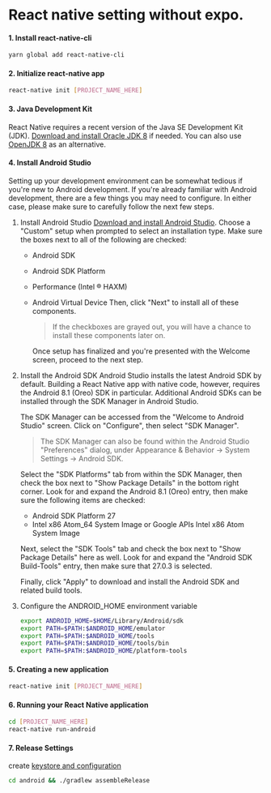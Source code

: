 # React native setting without expo.

#### 1. Install react-native-cli

```bash
yarn global add react-native-cli
```

#### 2. Initialize react-native app

```bash
react-native init [PROJECT_NAME_HERE]
```

#### 3. Java Development Kit

React Native requires a recent version of the Java SE Development Kit (JDK). [Download and install Oracle JDK 8](https://www.oracle.com/technetwork/java/javase/downloads/jdk8-downloads-2133151.html) if needed. You can also use [OpenJDK 8](http://openjdk.java.net/install/) as an alternative.

#### 4. Install Android Studio

Setting up your development environment can be somewhat tedious if you're new to Android development. If you're already familiar with Android development, there are a few things you may need to configure. In either case, please make sure to carefully follow the next few steps.

1. Install Android Studio
   [Download and install Android Studio](https://developer.android.com/studio/). Choose a "Custom" setup when prompted to select an installation type. Make sure the boxes next to all of the following are checked:

   - Android SDK
   - Android SDK Platform
   - Performance (Intel ® HAXM)
   - Android Virtual Device
     Then, click "Next" to install all of these components.
     <br>

     > If the checkboxes are grayed out, you will have a chance to install these components later on.
     > <br>

     Once setup has finalized and you're presented with the Welcome screen, proceed to the next step.

2. Install the Android SDK
   Android Studio installs the latest Android SDK by default. Building a React Native app with native code, however, requires the Android 8.1 (Oreo) SDK in particular. Additional Android SDKs can be installed through the SDK Manager in Android Studio.

   The SDK Manager can be accessed from the "Welcome to Android Studio" screen. Click on "Configure", then select "SDK Manager".
   <br>

   > The SDK Manager can also be found within the Android Studio "Preferences" dialog, under Appearance & Behavior → System Settings → Android SDK.
   > <br>

   Select the "SDK Platforms" tab from within the SDK Manager, then check the box next to "Show Package Details" in the bottom right corner. Look for and expand the Android 8.1 (Oreo) entry, then make sure the following items are checked:

   - Android SDK Platform 27
   - Intel x86 Atom_64 System Image or Google APIs Intel x86 Atom System Image

   Next, select the "SDK Tools" tab and check the box next to "Show Package Details" here as well. Look for and expand the "Android SDK Build-Tools" entry, then make sure that 27.0.3 is selected.
   <br>

   Finally, click "Apply" to download and install the Android SDK and related build tools.
   <br>

3. Configure the ANDROID_HOME environment variable
   ```bash
   export ANDROID_HOME=$HOME/Library/Android/sdk
   export PATH=$PATH:$ANDROID_HOME/emulator
   export PATH=$PATH:$ANDROID_HOME/tools
   export PATH=$PATH:$ANDROID_HOME/tools/bin
   export PATH=$PATH:$ANDROID_HOME/platform-tools
   ```

#### 5. Creating a new application

```bash
react-native init [PROJECT_NAME_HERE]
```

#### 6. Running your React Native application

```bash
cd [PROJECT_NAME_HERE]
react-native run-android
```
#### 7. Release Settings

create [keystore and configuration](https://facebook.github.io/react-native/docs/signed-apk-android.html)

```bash
cd android && ./gradlew assembleRelease
```
